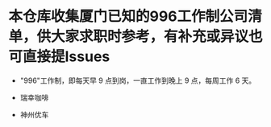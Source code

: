 
# 本仓库收集厦门已知的996工作制公司清单，供大家求职时参考，有补充或异议也可直接提Issues

- "996"工作制，即每天早 9 点到岗，一直工作到晚上 9 点，每周工作 6 天。

- 瑞幸咖啡

- 神州优车
